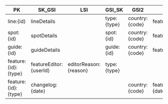| PK                  | SK_GSI                 | LSI                   | GSI_SK      | GSI2           | GSI2_SK                 | GSI3   | GSI3_SK                 |
| ------------------- | ---------------------- | --------------------- | ----------- | -------------- | ----------------------- | ------ | ----------------------- |
| line:{id}           | lineDetails            |                       | type:{type} | country:{code} | featureType:line        |        |                         |
| spot:{id}           | spotDetails            |                       | spot:{id}   | country:{code} | featureType:spot        |        |                         |
| guide:{id}          | guideDetails           |                       | guide:{id}  | country:{code} | featureType:guide       |        |                         |
| feature:{id}:{type} | featureEditor:{userId} | editorReason:{reason} | type:{type} |                |                         |        |                         |
| feature:{id}:{type} | changelog:{date}       |                       |             | country:{code} | featureChangelog:{date} | global | featureChangelog:{date} |
